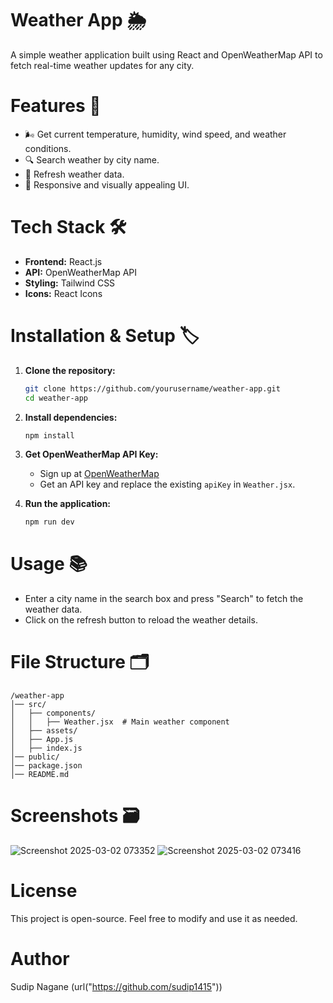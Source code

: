 # Weather App 🌦️

A simple weather application built using React and OpenWeatherMap API to fetch real-time weather updates for any city.

# Features 🚀
- 🌬️ Get current temperature, humidity, wind speed, and weather conditions.
- 🔍 Search weather by city name.
- 🔄 Refresh weather data.
- 🎨 Responsive and visually appealing UI.

# Tech Stack 🛠️
- **Frontend:** React.js
- **API:** OpenWeatherMap API
- **Styling:** Tailwind CSS
- **Icons:** React Icons

# Installation & Setup 🏷️

1. **Clone the repository:**
   ```sh
   git clone https://github.com/yourusername/weather-app.git
   cd weather-app
   ```

2. **Install dependencies:**
   ```sh
   npm install
   ```

3. **Get OpenWeatherMap API Key:**
   - Sign up at [OpenWeatherMap](https://openweathermap.org/)
   - Get an API key and replace the existing `apiKey` in `Weather.jsx`.

4. **Run the application:**
   ```sh
   npm run dev
   ```

# Usage 📚
- Enter a city name in the search box and press "Search" to fetch the weather data.
- Click on the refresh button to reload the weather details.

# File Structure 🗂️
```
/weather-app
│── src/
│   ├── components/
│   │   ├── Weather.jsx  # Main weather component
│   ├── assets/
│   ├── App.js
│   ├── index.js
│── public/
│── package.json
│── README.md
```

# Screenshots 🗃️

![Screenshot 2025-03-02 073352](https://github.com/user-attachments/assets/134922a6-b799-4fbf-8d94-861e57c4d986)
![Screenshot 2025-03-02 073416](https://github.com/user-attachments/assets/cb074bca-91a3-4927-bf83-51d7ce8f8220)

# License

This project is open-source. Feel free to modify and use it as needed.

# Author

Sudip Nagane (url("https://github.com/sudip1415"))




